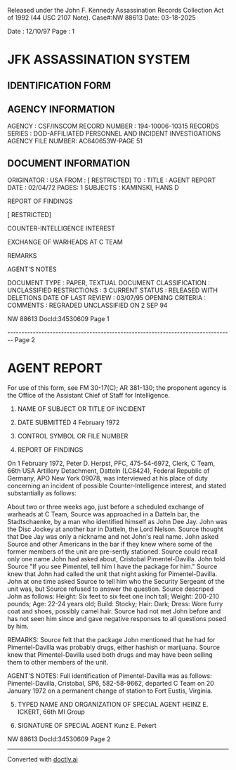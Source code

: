 Released under the John F. Kennedy
Assassination Records Collection Act of
1992 (44 USC 2107 Note). Case#:NW
88613 Date: 03-18-2025

Date : 12/10/97
Page : 1

# JFK ASSASSINATION SYSTEM
## IDENTIFICATION FORM

## AGENCY INFORMATION

AGENCY : CSF/INSCOM
RECORD NUMBER : 194-10006-10315
RECORDS SERIES : DOD-AFFILIATED PERSONNEL AND INCIDENT INVESTIGATIONS
AGENCY FILE NUMBER: AC640653W-PAGE 51

## DOCUMENT INFORMATION

ORIGINATOR : USA
FROM : [ RESTRICTED]
TO :
TITLE : AGENT REPORT
DATE : 02/04/72
PAGES: 1
SUBJECTS : KAMINSKI, HANS D

REPORT OF FINDINGS

[ RESTRICTED]

COUNTER-INTELLIGENCE INTEREST

EXCHANGE OF WARHEADS AT C TEAM

REMARKS

AGENT'S NOTES

DOCUMENT TYPE : PAPER, TEXTUAL DOCUMENT
CLASSIFICATION : UNCLASSIFIED
RESTRICTIONS : 3
CURRENT STATUS : RELEASED WITH DELETIONS
DATE OF LAST REVIEW : 03/07/95
OPENING CRITERIA :
COMMENTS : REGRADED UNCLASSIFIED ON 2 SEP 94

NW 88613 Docld:34530609 Page 1


-------------------------------------------------------------------------------- Page 2

# AGENT REPORT
For use of this form, see FM 30-17(C); AR 381-130; the proponent agency is the Office of the Assistant Chief of Staff for Intelligence.

1. NAME OF SUBJECT OR TITLE OF INCIDENT

2. DATE SUBMITTED
   4 February 1972

3. CONTROL SYMBOL OR FILE NUMBER

4. REPORT OF FINDINGS

On 1 February 1972, Peter D. Herpst, PFC, 475-54-6972, Clerk, C Team, 66th USA Artillery Detachment, Datteln (LC8424), Federal Republic of Germany, APO New York 09078, was interviewed at his place of duty concerning an incident of possible Counter-Intelligence interest, and stated substantially as follows:

About two or three weeks ago, just before a scheduled exchange of warheads at C Team, Source was approached in a Datteln bar, the Stadtschaenke, by a man who identified himself as John Dee Jay. John was the Disc Jockey at another bar in Datteln, the Lord Nelson. Source thought that Dee Jay was only a nickname and not John's real name. John asked Source and other Americans in the bar if they knew where some of the former members of the unit are pre-sently stationed. Source could recall only one name John had asked about, Cristobal Pimentel-Davilla. John told Source "If you see Pimentel, tell him I have the package for him." Source knew that John had called the unit that night asking for Pimentel-Davilla. John at one time asked Source to tell him who the Security Sergeant of the unit was, but Source refused to answer the question. Source descriped John as follows: Height: Six feet to six feet one inch tall; Weight: 200-210 pounds; Age: 22-24 years old; Build: Stocky; Hair: Dark; Dress: Wore furry coat and shoes, possibly camel hair. Source had not met John before and has not seen him since and gave negative responses to all questions posed by him.

REMARKS: Source felt that the package John mentioned that he had for Pimentel-Davilla was probably drugs, either hashish or marijuana. Source knew that Pimentel-Davilla used both drugs and may have been selling them to other members of the unit.

AGENT'S NOTES: Full identification of Pimentel-Davilla was as follows: Pimentel-Davilla, Cristobal, SP6, 582-58-9662, departed C Team on 20 January 1972 on a permanent change of station to Fort Eustis, Virginia.

5. TYPED NAME AND ORGANIZATION OF SPECIAL AGENT
   HEINZ E. ICKERT, 66th MI Group

6. SIGNATURE OF SPECIAL AGENT
   Kunz E. Pekert

NW 88613 Docld:34530609 Page 2


---
Converted with [doctly.ai](https://doctly.ai)